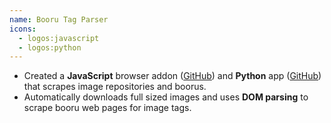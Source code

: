 ```yaml
---
name: Booru Tag Parser
icons:
  - logos:javascript
  - logos:python
---
```


- Created a **JavaScript** browser addon \([GitHub](https://github.com/JetBoom/boorutagparser)\) and **Python** app \([GitHub](https://github.com/JetBoom/boorutagparser-server)\) that scrapes image repositories and boorus.
- Automatically downloads full sized images and uses **DOM parsing** to scrape booru web pages for image tags.
